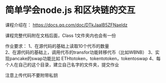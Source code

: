 # 简单学会node.js 和区块链的交互

课程介绍在：
https://docs.qq.com/doc/DTkJaalB5ZFNaeldz

课程完整代码附在文档后面，Class 1文件夹内也会有一份

作业要求：
1、在源代码的基础上读取10个代币的数量  
2、在源代码的基础上，调用代币的transfor功能转移代币（比如WBNB）
3、实现pancake的swap功能比如 ETHtotoken，tokentotoken，tokentoswap
4、每个人在自己的这个目录，建立自己名字的文件夹，提交作业

注意上传代码不要附带私钥